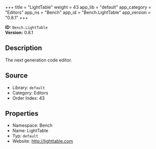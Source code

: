 ﻿+++
title = "LightTable"
weight = 43
app_lib = "default"
app_category = "Editors"
app_ns = "Bench"
app_id = "Bench.LightTable"
app_version = "0.8.1"
+++

**ID:** `Bench.LightTable`  
**Version:** 0.8.1  
<!--more-->

## Description
The next generation code editor.

## Source

* Library: `default`
* Category: Editors
* Order Index: 43

## Properties

* Namespace: Bench
* Name: LightTable
* Typ: `default`
* Website: <http://lighttable.com>

